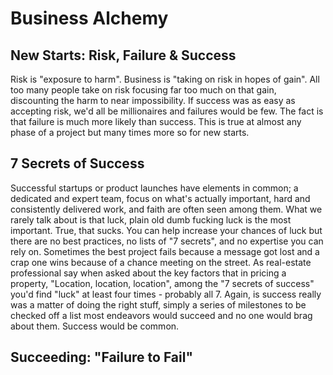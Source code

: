 # Business Alchemy
## New Starts: Risk, Failure & Success
Risk is "exposure to harm". 
Business is "taking on risk in hopes of gain". 
All too many people take on risk focusing far too much on that gain, discounting the harm to near impossibility. 
If success was as easy as accepting risk, we'd all be millionaires and failures would be few. 
The fact is that failure is much more likely than success.
This is true at almost any phase of a project but many times more so for new starts.

## 7 Secrets of Success
Successful startups or product launches have elements in common; a dedicated and expert team, focus on what's actually important, hard and consistently delivered work, and faith are often seen among them. 
What we rarely talk about is that luck, plain old dumb fucking luck is the most important.
True, that sucks. 
You can help increase your chances of luck but there are no best practices, no lists of "7 secrets", and no expertise you can rely on.
Sometimes the best project fails because a message got lost and a crap one wins because of a chance meeting on the street.
As real-estate professional say when asked about the key factors that in pricing a property, "Location, location, location", among the "7 secrets of success" you'd find "luck" at least four times - probably all 7.
Again, is success really was a matter of doing the right stuff, simply a series of milestones to be checked off a list most endeavors would succeed and no one would brag about them. 
Success would be common.

## Succeeding: "Failure to Fail"




<!--stackedit_data:
eyJoaXN0b3J5IjpbMzEwNjk2MTg5XX0=
-->